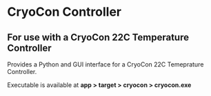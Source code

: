 # CryoCon Controller
## For use with a CryoCon 22C Temperature Controller

Provides a Python and GUI interface for a CryoCon 22C Temeprature Controller.

Executable is available at **app > target > cryocon > cryocon.exe**